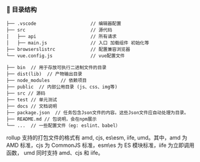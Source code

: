 ### 🎨 目录结构

```
├── .vscode                    // 编辑器配置
├── src                        // 源代码
│   ├── api                    // 所有请求
│   ├── main.js                // 入口 加载组件 初始化等
├── browserslistrc             // 配置兼容浏览器
└── vue.config.js              // vue配置文件

├── bin  // 用于存放可执行二进制文件的目录
├── dist(lib)  // 产物输出目录
├── node_modules 	// 依赖项目
├── public  // 内部公用目录 (js、css、img等)
├── src // 源码
├── test // 单元测试
├── docs // 文档说明
├── package.json  // 任务包含Json文件的内容。这些Json文件应自动处理为目录。
├── README.md // 包说明，会在npm展示
└── ...  // 一些配置文件（eg: eslint、babel）

```


rollup 支持的打包文件的格式有 amd, cjs, es\esm, iife, umd。其中，amd 为 AMD 标准，cjs 为 CommonJS 标准，esm\es 为 ES 模块标准，iife 为立即调用函数， umd 同时支持 amd、cjs 和 iife。

